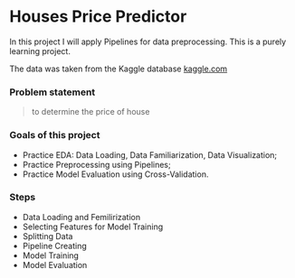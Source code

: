 # Houses Price Predictor    


In this project I will apply Pipelines for data preprocessing. This is a purely learning project.    


The data was taken from the Kaggle database [kaggle.com](https://www.kaggle.com/)  

### Problem statement  

> to determine the price of house   
    
### Goals of this project   

* Practice EDA: Data Loading, Data Familiarization, Data Visualization;   
* Practice Preprocessing using Pipelines;  
* Practice Model Evaluation using Cross-Validation.   

### Steps   

* Data Loading and Femilirization   
* Selecting Features for Model Training  
* Splitting Data  
* Pipeline Creating     
* Model Training    
* Model Evaluation   
